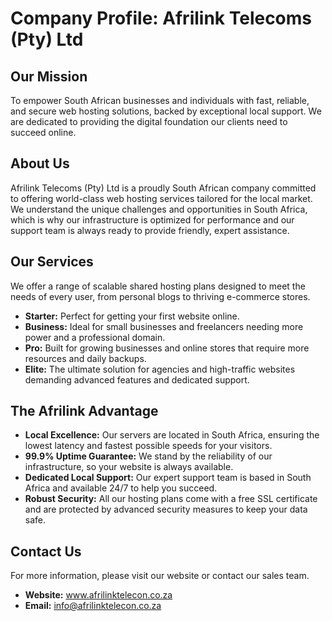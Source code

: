 # Company Profile: Afrilink Telecoms (Pty) Ltd

## Our Mission

To empower South African businesses and individuals with fast, reliable, and secure web hosting solutions, backed by exceptional local support. We are dedicated to providing the digital foundation our clients need to succeed online.

## About Us

Afrilink Telecoms (Pty) Ltd is a proudly South African company committed to offering world-class web hosting services tailored for the local market. We understand the unique challenges and opportunities in South Africa, which is why our infrastructure is optimized for performance and our support team is always ready to provide friendly, expert assistance.

## Our Services

We offer a range of scalable shared hosting plans designed to meet the needs of every user, from personal blogs to thriving e-commerce stores.

*   **Starter:** Perfect for getting your first website online.
*   **Business:** Ideal for small businesses and freelancers needing more power and a professional domain.
*   **Pro:** Built for growing businesses and online stores that require more resources and daily backups.
*   **Elite:** The ultimate solution for agencies and high-traffic websites demanding advanced features and dedicated support.

## The Afrilink Advantage

*   **Local Excellence:** Our servers are located in South Africa, ensuring the lowest latency and fastest possible speeds for your visitors.
*   **99.9% Uptime Guarantee:** We stand by the reliability of our infrastructure, so your website is always available.
*   **Dedicated Local Support:** Our expert support team is based in South Africa and available 24/7 to help you succeed.
*   **Robust Security:** All our hosting plans come with a free SSL certificate and are protected by advanced security measures to keep your data safe.

## Contact Us

For more information, please visit our website or contact our sales team.

*   **Website:** www.afrilinktelecon.co.za
*   **Email:** info@afrilinktelecon.co.za
